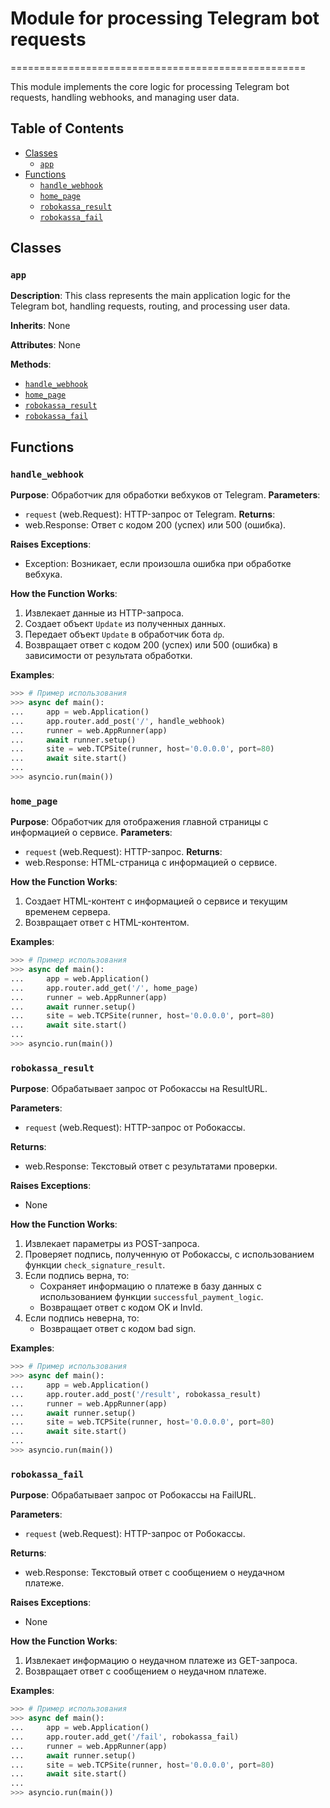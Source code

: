 #  Module for processing Telegram bot requests
===================================================

This module implements the core logic for processing Telegram bot requests, handling webhooks, and managing user data.

## Table of Contents

- [Classes](#classes)
    - [`app`](#app)
- [Functions](#functions)
    - [`handle_webhook`](#handle_webhook)
    - [`home_page`](#home_page)
    - [`robokassa_result`](#robokassa_result)
    - [`robokassa_fail`](#robokassa_fail)

## Classes

### `app`

**Description**: This class represents the main application logic for the Telegram bot, handling requests, routing, and processing user data.

**Inherits**: None

**Attributes**: None

**Methods**:
- [`handle_webhook`](#handle_webhook)
- [`home_page`](#home_page)
- [`robokassa_result`](#robokassa_result)
- [`robokassa_fail`](#robokassa_fail)


## Functions

### `handle_webhook`

**Purpose**:  Обработчик для обработки вебхуков от Telegram. 
**Parameters**:
- `request` (web.Request): HTTP-запрос от Telegram.
**Returns**:
- web.Response: Ответ с кодом 200 (успех) или 500 (ошибка).

**Raises Exceptions**:
- Exception:  Возникает, если произошла ошибка при обработке вебхука.

**How the Function Works**:

1. Извлекает данные из HTTP-запроса.
2. Создает объект `Update` из полученных данных.
3. Передает объект `Update` в обработчик бота `dp`.
4. Возвращает ответ с кодом 200 (успех) или 500 (ошибка) в зависимости от результата обработки.

**Examples**:
```python
>>> # Пример использования
>>> async def main():
...     app = web.Application()
...     app.router.add_post('/', handle_webhook)
...     runner = web.AppRunner(app)
...     await runner.setup()
...     site = web.TCPSite(runner, host='0.0.0.0', port=80)
...     await site.start()
...     
>>> asyncio.run(main())
```

### `home_page`

**Purpose**:  Обработчик для отображения главной страницы с информацией о сервисе.
**Parameters**:
- `request` (web.Request): HTTP-запрос.
**Returns**:
- web.Response:  HTML-страница с информацией о сервисе.

**How the Function Works**:

1.  Создает HTML-контент с информацией о сервисе и текущим временем сервера.
2.  Возвращает ответ с HTML-контентом.

**Examples**:
```python
>>> # Пример использования
>>> async def main():
...     app = web.Application()
...     app.router.add_get('/', home_page)
...     runner = web.AppRunner(app)
...     await runner.setup()
...     site = web.TCPSite(runner, host='0.0.0.0', port=80)
...     await site.start()
...     
>>> asyncio.run(main())
```

### `robokassa_result`

**Purpose**:  Обрабатывает запрос от Робокассы на ResultURL.

**Parameters**:
- `request` (web.Request): HTTP-запрос от Робокассы.

**Returns**:
- web.Response:  Текстовый ответ с результатами проверки.

**Raises Exceptions**:
- None

**How the Function Works**:

1. Извлекает параметры из POST-запроса.
2. Проверяет подпись, полученную от Робокассы, с использованием функции `check_signature_result`.
3. Если подпись верна, то:
    - Сохраняет информацию о платеже в базу данных с использованием функции `successful_payment_logic`.
    - Возвращает ответ с кодом OK и InvId.
4. Если подпись неверна, то:
    - Возвращает ответ с кодом bad sign.

**Examples**:
```python
>>> # Пример использования
>>> async def main():
...     app = web.Application()
...     app.router.add_post('/result', robokassa_result)
...     runner = web.AppRunner(app)
...     await runner.setup()
...     site = web.TCPSite(runner, host='0.0.0.0', port=80)
...     await site.start()
...     
>>> asyncio.run(main())
```

### `robokassa_fail`

**Purpose**: Обрабатывает запрос от Робокассы на FailURL.

**Parameters**:
- `request` (web.Request): HTTP-запрос от Робокассы.

**Returns**:
- web.Response:  Текстовый ответ с сообщением о неудачном платеже.

**Raises Exceptions**:
- None

**How the Function Works**:

1.  Извлекает информацию о неудачном платеже из GET-запроса.
2.  Возвращает ответ с сообщением о неудачном платеже.

**Examples**:
```python
>>> # Пример использования
>>> async def main():
...     app = web.Application()
...     app.router.add_get('/fail', robokassa_fail)
...     runner = web.AppRunner(app)
...     await runner.setup()
...     site = web.TCPSite(runner, host='0.0.0.0', port=80)
...     await site.start()
...     
>>> asyncio.run(main())
```